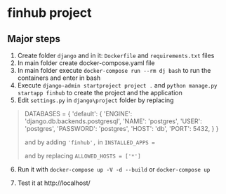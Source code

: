 # finhub project

## Major steps
1. Create folder `django` and in it: `Dockerfile` and `requirements.txt` files
2. In main folder create docker-compose.yaml file
3. In main folder execute `docker-compose run --rm dj bash` to run the containers and enter in bash
4. Execute `django-admin startproject project .` and `python manage.py startapp finhub` to create the project and the application
5. Edit `settings.py` in `django\project` folder by replacing 

>DATABASES = {
>    'default': {
>        'ENGINE': 'django.db.backends.postgresql',
>        'NAME': 'postgres',
>        'USER': 'postgres',
>        'PASSWORD': 'postgres',
>        'HOST': 'db',
>        'PORT': 5432,
>    }
>}
>
>and by adding `'finhub',` in `INSTALLED_APPS =`
>
>and by replacing `ALLOWED_HOSTS = ['*']`

6. Run it with `docker-compose up -V -d --build` or `docker-compose up`

7. Test it at http://localhost/



